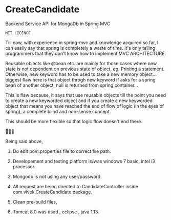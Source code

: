 # CreateCandidate
 Backend Service API for MongoDb in Spring MVC


    MIT LICENCE


Till now, with experience in spring-mvc and knowledge acquired so far, I can easily say that spring is completely a waste of time.
It's only telling programmers that they don't know how to implement MVC ARCHITECTURE.

Reusable objects like @bean etc. are mainly for those cases where new state is not dependent on previous state of object, eg. Printing a statement.
Otherwise, new keyword has to be used to take a new memory object... biggest flaw here is that object throgh new keyword if asks for a spring bean of another object, null is returned from spring container...

This is flaw because, it says that use reusable objects till the point you need to create a new keyworded object and if you create a new keyworded object that means you have reached the end of flow of logic (in the eyes of spring), a complete blind and non-sense concept. 

This should be more flexible so that logic flow doesn't end there.

🤣😂😝

Being said above,
1. Do edit pom.properties file to correct file path.

2. Developement and testing platform is/was windows 7 basic, intel i3 processor.

3. Mongodb is not using any user/password.

4. All request are being directed to CandidateController inside com.vivek.CreateCandidate package.

5. Clean pre-build files.

6. Tomcat 8.0 was used , eclipse , java 1.13.

